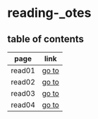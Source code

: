 # reading-_otes

## table of contents 

page | link
------------ | -------------
read01 | [go to](https://ownal-daboubi.github.io/reading-_otes/read01)
read02 | [go to](https://ownal-daboubi.github.io/reading-_otes/read02)
read03 | [go to](https://ownal-daboubi.github.io/reading-_otes/read03)
read04 | [go to](https://ownal-daboubi.github.io/readingnotes201/read04)
